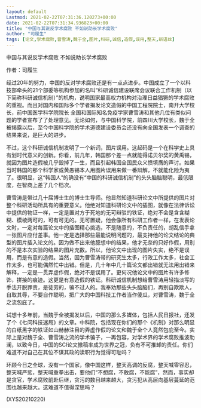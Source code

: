 ```yaml
---
layout: default
Lastmod: 2021-02-22T07:31:36.120273+00:00
date: 2021-02-22T07:31:34.936823+00:00
title: "中国与其说反学术腐败 不如说助长学术腐败"
author: "司履生"
tags: [论文,学术腐败,曹雪涛,魏于全,图片,科研,诚信,造假,误用,整天,新语丝]
---
```


中国与其说反学术腐败 不如说助长学术腐败

作者：司履生

经过20年的努力，中国的反对学术腐败还是有一点点进步。中国成立了一个以科技部牵头的21个部委等机构参加的名叫“科研诚信建设联席会议联合工作机制（以下简称科研诚信机制）”的机构，说明国家最高权力机构对治理日益猖獗的学术腐败的重视。而且对国内和国际多个学者揭发论文造假的中国工程院院士，南开大学校长，前中国医学科学院院长 全国和国际知名免疫学家曹雪涛和其他几位有类似问题的学者宣布了了处理意见。无论如何，与中国科学院，前四川大学校长，魏于全被揭露以后，至今中国科学院的学术道德建设委员会还没有向全国发表一个调查的结果来说，是巨大的进步。

不过，这个科研诚信机制发明了一个新词，图片误用。这起码是一个在科学史上具有划时代意义的创新。你看，前几年，韩国那个差一点就能得诺贝尔奖的黄禹锡，就因为图片造假被几乎毁掉了一生，而且引起韩国全国民众义愤填膺的声讨。如果当时韩国的那个科学家或黄愚锡本人用图片误用来做一番辩解，不就能化险为夷了。很明显，这“韩国人”的确没有“中国的科研诚信机制”的头头脑脑聪明，最低限度，在智商上差了几个档次。

曹雪涛是带过几十届博士生的博士生导师。他显然知道科研论文中所提供的图片对整个科研活动所具有的重要意义。他绝对知道科研论文中的插图，就像在法律诉讼中提供的物证一样，一定是置对方于死地的无可辩驳的铁证，绝对不会是含含糊糊、模棱两可的，可有可无的。无可置疑，他会像所有科研工作者一样，在发表论文时，一定对每篇论文中的插图精心挑选，不是随意的，不负责任的，胡乱信手拿一张图片应付差事。他一定是选择那些最能说明问题的，最支持他的论文结论的典型的图片插入论文的。因为做不出来他臆想中的结果，他才无奈的只好作假，用别的不是本次实验的结果的图片充数。所以，他论文中出现的图片失实，绝不是误用，而是有意的造假。当然，因为曹雪涛带的研究生太多，行政工作太多，社会工作太多，也可能偶然忙中出错。但是，几十年中几十篇论文都出错就无法用出错来解释，一定是一贯弄虚作假，绝对不是误用了。更何况他论文中的图片有许多修饰，拼接的痕迹。这更是有意造假的铁证。科研诚信机制想给曹雪涛用轻描淡写的手法开脱罪责，是徒劳的，骗不过人的。我奉劝那些头头脑脑们，再别自欺欺人，自取其辱，不要自作聪明，把广大的中国科技工作者当作傻瓜，对曹雪涛，魏于全之流包庇了。

试想十多年前，当魏于全被揭发以后，中国的那么多媒体，包括人民日报社，还发了个《七问科技迷局》的文章。中科院，包括现在你们的那个《机制》对那么明显的白纸黑字的铁证如山赫赫注目的弄虚作假的论文和魏于全个人竟然包庇至今。实际上是对魏于全、曹雪涛之流的学术骗子，一再包容，对学术界的学术腐败推波助澜，以致今日，中国的SCI论文撤稿率成为世界之冠，负有不可推卸的责任。你们难道不对自己在其位不谋其政的渎职行为觉得可耻吗？

环顾今日之全球，没有一个国家，像中国这样，整天高调的反腐，整天喊零容忍，整天喊严惩，整天喊重拳出击，要他们“不想腐，不敢腐，不能腐”，然而，事实却是贪官，学术腐败前赴后继，贪污的数目越来越大，贪污犯从高层向基层蔓延的范围也越来越大。这难道不值得深思吗？

(XYS20210220)


